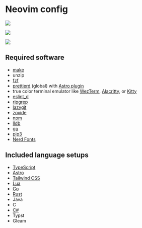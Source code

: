 # Neovim config

<a href="https://dotfyle.com/Frank-Mayer/nvim"><img src="https://dotfyle.com/Frank-Mayer/nvim/badges/plugins?style=flat" /></a>

<a href="https://dotfyle.com/Frank-Mayer/nvim"><img src="https://dotfyle.com/Frank-Mayer/nvim/badges/leaderkey?style=flat" /></a>

<a href="https://dotfyle.com/Frank-Mayer/nvim"><img src="https://dotfyle.com/Frank-Mayer/nvim/badges/plugin-manager?style=flat" /></a>

## Required software

- [make](https://www.gnu.org/software/make/)
- unzip
- [fzf](https://github.com/junegunn/fzf)
- [prettierd](https://github.com/fsouza/prettierd) (global) with [Astro plugin](https://github.com/withastro/prettier-plugin-astro)
- true color terminal emulator like [WezTerm](https://wezfurlong.org/wezterm/), [Alacritty](https://alacritty.org), or [Kitty](https://sw.kovidgoyal.net/kitty/)
- [eslint_d](https://github.com/mantoni/eslint_d.js)
- [ripgrep](https://github.com/BurntSushi/ripgrep)
- [lazygit](https://github.com/jesseduffield/lazygit)
- [zoxide](https://github.com/ajeetdsouza/zoxide)
- [npm](https://nodejs.org)
- [lldb](https://lldb.llvm.org)
- [go](https://go.dev/)
- [pip3](https://www.python.org/downloads)
- [Nerd Fonts](https://www.nerdfonts.com/font-downloads)

## Included language setups

- [TypeScript](https://www.typescriptlang.org/)
- [Astro](https://astro.build/)
- [Tailwind CSS](https://tailwindcss.com/)
- [Lua](https://www.lua.org/)
- [Go](https://go.dev/)
- [Rust](https://www.rust-lang.org/)
- Java
- C
- [C#](https://docs.microsoft.com/en-us/dotnet/csharp/)
- Typst
- Gleam
